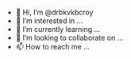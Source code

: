 - 👋 Hi, I’m @drbkvkbcroy
- 👀 I’m interested in ...
- 🌱 I’m currently learning ...
- 💞️ I’m looking to collaborate on ...
- 📫 How to reach me ...

<!---
drbkvkbcroy/drbkvkbcroy is a ✨ special ✨ repository because its `README.md` (this file) appears on your GitHub profile.
You can click the Preview link to take a look at your changes.
--->
